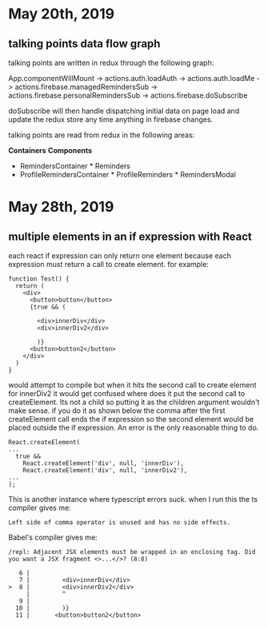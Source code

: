 # May 20th, 2019

## talking points data flow graph

talking points are written in redux through the following graph:

App.componentWillMount -> actions.auth.loadAuth -> actions.auth.loadMe -> actions.firebase.managedRemindersSub  ->
                                                                          actions.firebase.personalRemindersSub ->  actions.firebase.doSubscribe

doSubscribe will then handle dispatching initial data on page load and update the redux store any time anything in firebase changes.

talking points are read from redux in the following areas:

__Containers__                                            __Components__
* RemindersContainer                                      * Reminders
* ProfileRemindersContainer                               * ProfileReminders
                                                          * RemindersModal

# May 28th, 2019

## multiple elements in an if expression with React

each react if expression can only return one element because each expression must return a call to create element.
for example: 

```        
function Test() {
  return (
    <div>
      <button>button</button>
      {true && (
        
        <div>innerDiv</div>
        <div>innerDiv2</div>
        
        )}
      <button>button2</button>
    </div>
  )
}
```

would attempt to compile but when it hits the second call to create element for innerDiv2 it would get confused where does it put the second call to createElement. Its not a child so putting it as the children argument wouldn't make sense. if you do it as shown below the comma after the first createElement call ends the if expression so the second element would be placed outside the if expression. An error is the only reasonable thing to do.

```
React.createElement(
...
  true &&
    React.createElement('div', null, 'innerDiv'),
    React.createElement('div', null, 'innerDiv2'),
...
);
```

This is another instance where typescript errors suck. when I run this the ts compiler gives me:

`Left side of comma operator is unused and has no side effects.`

Babel's compiler gives me:

```
/repl: Adjacent JSX elements must be wrapped in an enclosing tag. Did you want a JSX fragment <>...</>? (8:8)

   6 |         
   7 |         <div>innerDiv</div>
>  8 |         <div>innerDiv2</div>
     |         ^
   9 |         
  10 |         )}
  11 |       <button>button2</button>
```
